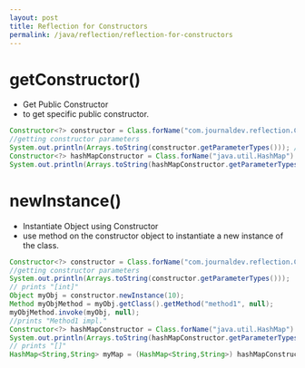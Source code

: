 ```yaml
---
layout: post
title: Reflection for Constructors
permalink: /java/reflection/reflection-for-constructors
---
```


# getConstructor()
* Get Public Constructor
* to get specific public constructor.

```java
Constructor<?> constructor = Class.forName("com.journaldev.reflection.ConcreteClass").getConstructor(int.class);
//getting constructor parameters
System.out.println(Arrays.toString(constructor.getParameterTypes())); // prints "[int]"
Constructor<?> hashMapConstructor = Class.forName("java.util.HashMap").getConstructor(null);
System.out.println(Arrays.toString(hashMapConstructor.getParameterTypes())); // prints "[]"
```

# newInstance()
* Instantiate Object using Constructor
* use method on the constructor object to instantiate a new instance of the class.

```java
Constructor<?> constructor = Class.forName("com.journaldev.reflection.ConcreteClass").getConstructor(int.class);
//getting constructor parameters
System.out.println(Arrays.toString(constructor.getParameterTypes()));
// prints "[int]"
Object myObj = constructor.newInstance(10);
Method myObjMethod = myObj.getClass().getMethod("method1", null);
myObjMethod.invoke(myObj, null); 
//prints "Method1 impl."
Constructor<?> hashMapConstructor = Class.forName("java.util.HashMap").getConstructor(null);
System.out.println(Arrays.toString(hashMapConstructor.getParameterTypes())); 
// prints "[]"
HashMap<String,String> myMap = (HashMap<String,String>) hashMapConstructor.newInstance(null);
```